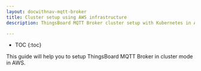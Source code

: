 ```yaml
---
layout: docwithnav-mqtt-broker
title: Cluster setup using AWS infrastructure
description: ThingsBoard MQTT Broker cluster setup with Kubernetes in AWS

---
```


* TOC
  {:toc}

This guide will help you to setup ThingsBoard MQTT Broker in cluster mode in AWS. 